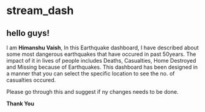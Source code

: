 # stream_dash
## hello guys!

I am **Himanshu Vaish**,
In this Earthquake dashboard, I have described about some most dangerous earthquakes that have occured in past 50years.
The impact of it in lives of people includes Deaths, Casualties, Home Destroyed and Missing because of Earthquakes.
This dashboard has been designed in a manner that you can select the specific location to see the no. of casualties occured. 

Please go through this and suggest if ny changes needs to be done. 

**Thank You**
